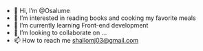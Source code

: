 - 👋 Hi, I’m @Osalume
- 👀 I’m interested in reading books and cooking my favorite meals
- 🌱 I’m currently learning Front-end development 
- 💞️ I’m looking to collaborate on ...
- 📫 How to reach me shallomj03@gmail.com

<!---
Osalume/Osalume is a ✨ special ✨ repository because its `README.md` (this file) appears on your GitHub profile.
You can click the Preview link to take a look at your changes.
--->
